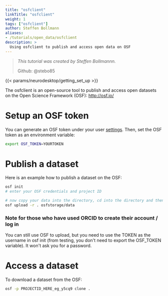 ```yaml
---
title: "osfclient"
linkTitle: "osfclient"
weight: 1
tags: ["osfclient"]
author: Steffen Bollmann
aliases:
- /tutorials/open_data/osfclient
description: >
  Using osfclient to publish and access open data on OSF
---
```


> _This tutorial was created by Steffen Bollmannn._
>
> Github: @stebo85

<!-- Following line adds a link to getting set up with Neurodesk -->
{{< params/neurodesktop/getting_set_up >}}
<!-- -->

The osfclient is an open-source tool to publish and access open datasets on the Open Science Framework (OSF): http://osf.io/

# Setup an OSF token

You can generate an OSF token under your user [settings](https://osf.io/settings/tokens). Then, set the OSF token as an environment variable:
```Bash
export OSF_TOKEN=YOURTOKEN
```

# Publish a dataset

Here is an example how to publish a dataset on the OSF:
```Bash
osf init
# enter your OSF credentials and project ID

# now copy your data into the directory, cd into the directory and then run:
osf upload -r . osfstorage/data

```

### Note for those who have used ORCID to create their account / log in
You can still use OSF to upload, but you need to use the TOKEN as the username in osf init (from testing, you don't need to export the OSF_TOKEN variable).
It won't ask you for a password. 

# Access a dataset

To download a dataset from the OSF:
```Bash
osf -p PROJECTID_HERE_eg_y5cq9 clone .
```
